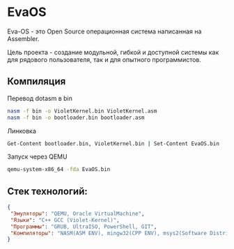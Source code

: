 # EvaOS
 Eva-OS - это Open Source операционная система написанная на Assembler.

Цель проекта - создание модульной, гибкой и доступной системы как для рядового пользователя, так и для опытного программистов.

## Компиляция
Перевод dotasm в bin 
```sh
nasm -f bin -o VioletKernel.bin VioletKernel.asm
nasm -f bin -o bootloader.bin bootloader.asm   
```

Линковка
```sh
Get-Content bootloader.bin, VioletKernel.bin | Set-Content EvaOS.bin  
```

Запуск через QEMU
```sh
qemu-system-x86_64 -fda EvaOS.bin
```

## Стек технологий:
```json
{
 "Эмуляторы": "QEMU, Oracle VirtualMachine",
 "Языки": "C++ GCC (Violet-Kernel)",
 "Программы": "GRUB, UltraISO, PowerShell, GIT",
 "Компиляторы": "NASM(ASM ENV), mingw32(CPP ENV), msys2(Software Distribution and Building Platform)"
}
```
